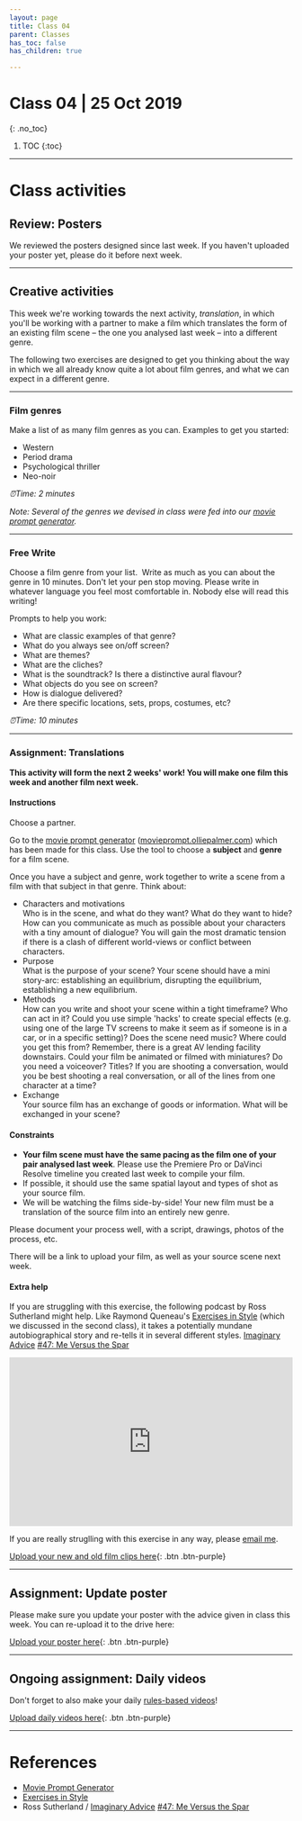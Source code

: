 ```yaml
---
layout: page
title: Class 04
parent: Classes
has_toc: false
has_children: true

---
```

# Class 04 | 25 Oct 2019
{: .no_toc}

1. TOC
{:toc}

----

# Class activities

## Review: Posters

We reviewed the posters designed since last week. If you haven't uploaded your poster yet, please do it before next week.

----

## Creative activities

This week we're working towards the next activity, _translation_, in which you'll be working with a partner to make a film which translates the form of an existing film scene – the one you analysed last week – into a different genre.

The following two exercises are designed to get you thinking about the way in which we all already know quite a lot about film genres, and what we can expect in a different genre.

----

### Film genres

Make a list of as many film genres as you can. Examples to get you started:

- Western
- Period drama
- Psychological thriller
- Neo-noir

_⏰️Time: 2 minutes_

_Note: Several of the genres we devised in class were fed into our [movie prompt generator](https://movieprompt.olliepalmer.com)._

----

### Free Write

Choose a film genre from your list.  Write as much as you can about the genre in 10 minutes. Don't let your pen stop moving. Please write in whatever language you feel most comfortable in. Nobody else will read this writing!

Prompts to help you work:

- What are classic examples of that genre?
- What do you always see on/off screen?
- What are themes?
- What are the cliches?
- What is the soundtrack? Is there a distinctive aural flavour?
- What objects do you see on screen?
- How is dialogue delivered?
- Are there specific locations, sets, props, costumes, etc?

_⏰️Time: 10 minutes_

----

### Assignment: Translations

**This activity will form the next 2 weeks' work! You will make one film this week and another film next week.**

#### Instructions

Choose a partner.

Go to the [movie prompt generator](https://movieprompt.olliepalmer.com)  ([movieprompt.olliepalmer.com](https://movieprompt.olliepalmer.com)) which has been made for this class. Use the tool to choose a **subject** and **genre** for a film scene.

Once you have a subject and genre, work together to write a scene from a film with that subject in that genre. Think about:

- Characters and motivations  
  Who is in the scene, and what do they want? What do they want to hide? How can you communicate as much as possible about your characters with a tiny amount of dialogue? You will gain the most dramatic tension if there is a clash of different world-views or conflict between characters.
- Purpose  
  What is the purpose of your scene? Your scene should have a mini story-arc: establishing an equilibrium, disrupting the equilibrium, establishing a new equilibrium.
- Methods  
  How can you write and shoot your scene within a tight timeframe? Who can act in it? Could you use simple 'hacks' to create special effects (e.g. using one of the large TV screens to make it seem as if someone is in a car, or in a specific setting)? Does the scene need music? Where could you get this from? Remember, there is a great AV lending facility downstairs. Could your film be animated or filmed with miniatures? Do you need a voiceover? Titles? If you are shooting a conversation, would you be best shooting a real conversation, or all of the lines from one character at a time?
- Exchange  
  Your source film has an exchange of goods or information. What will be exchanged in your scene?

#### Constraints

  - **Your film scene must have the same pacing as the film one of your pair analysed last week**. Please use the Premiere Pro or DaVinci Resolve timeline you created last week to compile your film.
  - If possible, it should use the same spatial layout and types of shot as your source film.
  - We will be watching the films side-by-side! Your new film must be a translation of the source film into an entirely new genre.

Please document your process well, with a script, drawings, photos of the process, etc.

There will be a link to upload your film, as well as your source scene next week.

#### Extra help

If you are struggling with this exercise, the following podcast by Ross Sutherland might help. Like Raymond Queneau's [Exercises in Style](https://monoskop.org/images/4/49/Queneau_Raymond_Exercises_in_Style_pp_1-26.pdf) (which we discussed in the second class), it takes a potentially mundane autobiographical story and re-tells it in several different styles. [Imaginary Advice](https://www.imaginaryadvice.com) [#47: Me Versus the Spar](https://soundcloud.com/ross-sutherland/47-me-versus-the-spar-parts-1-to-7)

<iframe width="100%" height="300" scrolling="no" frameborder="no" allow="autoplay" src="https://w.soundcloud.com/player/?url=https%3A//api.soundcloud.com/tracks/424269684&color=%23ff5500&auto_play=false&hide_related=false&show_comments=true&show_user=true&show_reposts=false&show_teaser=true&visual=true"></iframe>

If you are really struglling with this exercise in any way, please [email me](mailto:om.palmer@avans.nl).

[Upload your new and old film clips here](https://forms.gle/7TcV2zxLwqxRZ7sL8){: .btn .btn-purple}

-----


## Assignment: Update poster

Please make sure you update your poster with the advice given in class this week. You can re-upload it to the drive here:

[Upload your poster here](https://forms.gle/HumGQYYTrYDPw4Bt7){: .btn .btn-purple}



----

## Ongoing assignment: Daily videos

Don't forget to also make your daily [rules-based videos](../classes/class-01.html#activity-3-rules-for-your-daily-film)!

[Upload daily videos here](https://forms.gle/k2Excws5CPx5QRrN8){: .btn .btn-purple}


----


# References


- [Movie Prompt Generator](https://movieprompt.netlify.com/)
- [Exercises in Style](https://monoskop.org/images/4/49/Queneau_Raymond_Exercises_in_Style_pp_1-26.pdf)
- Ross Sutherland / [Imaginary Advice](https://www.imaginaryadvice.com) [#47: Me Versus the Spar](https://soundcloud.com/ross-sutherland/47-me-versus-the-spar-parts-1-to-7)
